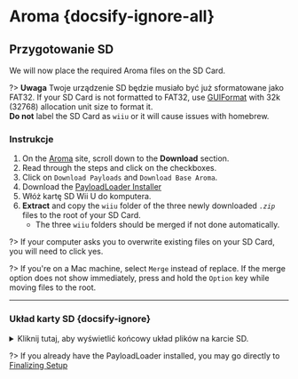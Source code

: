 # Aroma {docsify-ignore-all}

## Przygotowanie SD

We will now place the required Aroma files on the SD Card.

?> **Uwaga** Twoje urządzenie SD będzie musiało być już sformatowane jako FAT32. If your SD Card is not formatted to FAT32, use [GUIFormat](http://ridgecrop.co.uk/index.htm?guiformat.htm) with 32k (32768) allocation unit size to format it.  
**Do not** label the SD Card as `wiiu` or it will cause issues with homebrew.

### Instrukcje

1. On the [Aroma](https://aroma.foryour.cafe) site, scroll down to the **Download** section.
1. Read through the steps and click on the checkboxes.
1. Click on `Download Payloads` and `Download Base Aroma`.
1. Download the [PayloadLoader Installer](https://github.com/wiiu-env/PayloadLoaderInstaller/releases/download/v0.1/PayloadLoaderInstaller_20220905-105329.zip)
1. Włóż kartę SD Wii U do komputera.
1. **Extract** and copy the `wiiu` folder of the three newly downloaded *`.zip`* files to the root of your SD Card.
    - The three `wiiu` folders should be merged if not done automatically.

?> If your computer asks you to overwrite existing files on your SD Card, you will need to click yes.

?> If you're on a Mac machine, select `Merge` instead of replace. If the merge option does not show immediately, press and hold the `Option` key while moving files to the root.

----------

### Układ karty SD {docsify-ignore}

<details>
<summary>Kliknij tutaj, aby wyświetlić końcowy układ plików na karcie SD.</summary>

```
💾sd:
 ┗ 📂wiiu
   ┣ 📂apps
   ┃ ┣ 📜AromaUpdater.wuhb
   ┃ ┣ 📜PayloadLoaderInstaller.wuhb
   ┃ ┗ (All other apps should be here too)
   ┣ 📂environments
   ┃ ┗ 📂aroma
   ┃   ┣ 📂modules
   ┃   ┃ ┣ 📂setup
   ┃   ┃ ┃ ┣ 📜00_mocha.rpx
   ┃   ┃ ┃ ┣ 📜10_wums_loader.rpx
   ┃   ┃ ┃ ┗ 📜99_autoboot.rpx
   ┃   ┃ ┗ (All other Aroma modules ending with .wms should be here too)
   ┃   ┣ 📂plugins
   ┃   ┃ ┣ 📜AromaBasePlugin.wps
   ┃   ┃ ┣ 📜drc_region_free.wps
   ┃   ┃ ┣ 📜homebrew_on_menu.wps
   ┃   ┃ ┣ 📜regionfree.wps
   ┃   ┃ ┗ (All other Aroma plugins ending with .wps should be here too)
   ┃   ┗ 📜root.rpx
   ┣ 📂payloads
   ┃ ┣ 📂default
   ┃ ┃ ┗ 📜payload.elf
   ┃ ┗ 📂nanddumper
   ┃   ┗ 📜payload.elf
   ┣ 📜payload.rpx
   ┗ 📜payload.elf
```

</details>

?> If you already have the PayloadLoader installed, you may go directly to [Finalizing Setup](./finalizing-setup.md)
